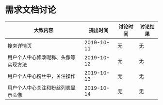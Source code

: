 # 需求文档讨论

| 大致内容                             | 提出时间   | 讨论时间 | 讨论结果 |
| ------------------------------------ | ---------- | -------- | -------- |
| 搜索详情页                           | 2019-10-11 | 无       | 无       |
| 用户个人中心修改昵称、头像等实现方法 | 2019-10-12 | 无       | 无       |
| 用户个人中心粉丝中，关注操作         | 2019-10-13 | 无       | 无       |
| 用户个人中心关注和粉丝列表显示头像        | 2019-10-14 | 无       | 无       |
